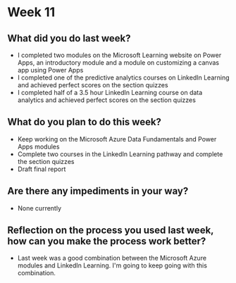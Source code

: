 # Week 11

## What did you do last week?
- I completed two modules on the Microsoft Learning website on Power Apps, an introductory module and a module on customizing a canvas app using Power Apps
- I completed one of the predictive analytics courses on LinkedIn Learning and achieved perfect scores on the section quizzes
- I completed half of a 3.5 hour LinkedIn Learning course on data analytics and achieved perfect scores on the section quizzes

## What do you plan to do this week?
- Keep working on the Microsoft Azure Data Fundamentals and Power Apps modules
- Complete two courses in the LinkedIn Learning pathway and complete the section quizzes
- Draft final report

## Are there any impediments in your way?
- None currently

## Reflection on the process you used last week, how can you make the process work better?
- Last week was a good combination between the Microsoft Azure modules and LinkedIn Learning. I'm going to keep going with this combination.
